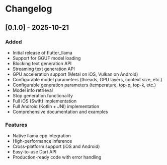 # Changelog

## [0.1.0] - 2025-10-21

### Added
- Initial release of flutter_llama
- Support for GGUF model loading
- Blocking text generation API
- Streaming text generation API
- GPU acceleration support (Metal on iOS, Vulkan on Android)
- Configurable model parameters (threads, GPU layers, context size, etc.)
- Configurable generation parameters (temperature, top-p, top-k, etc.)
- Model info retrieval
- Stop generation functionality
- Full iOS (Swift) implementation
- Full Android (Kotlin + JNI) implementation
- Comprehensive documentation and examples

### Features
- Native llama.cpp integration
- High-performance inference
- Cross-platform support (iOS and Android)
- Easy-to-use Dart API
- Production-ready code with error handling

